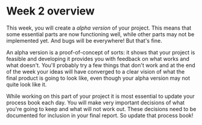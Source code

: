 # Week 2 overview

This week, you will create a *alpha version* of your project. This means that some essential parts are now functioning well, while other parts may not be implemented yet. And bugs will be everywhere! But that's fine.

An alpha version is a proof-of-concept of sorts: it shows that your project is feasible and developing it provides you with feedback on what works and what doesn't. You'll probably try a few things that don't work and at the end of the week your ideas will have converged to a clear vision of what the final product is going to look like, even though your alpha version may not quite look like it.

While working on this part of your project it is most essential to update your process book each day. You will make very important decisions of what you're going to keep and what will not work out. These decisions need to be documented for inclusion in your final report. So update that process book!
